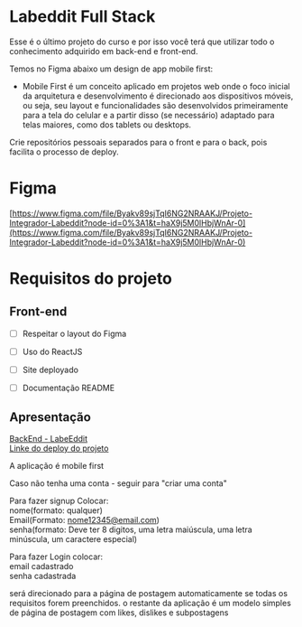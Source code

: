# Labeddit Full Stack

Esse é o último projeto do curso e por isso você terá que utilizar todo o conhecimento adquirido em back-end e front-end.

Temos no Figma abaixo um design de app mobile first:

- Mobile First é um conceito aplicado em projetos web onde o foco inicial da arquitetura e desenvolvimento é direcionado aos dispositivos móveis, ou seja, seu layout e funcionalidades são desenvolvidos primeiramente para a tela do celular e a partir disso (se necessário) adaptado para telas maiores, como dos tablets ou desktops.

Crie repositórios pessoais separados para o front e para o back, pois facilita o processo de deploy.

# Figma

[https://www.figma.com/file/Byakv89sjTqI6NG2NRAAKJ/Projeto-Integrador-Labeddit?node-id=0%3A1&t=haX9j5M0lHbjWnAr-0](https://www.figma.com/file/Byakv89sjTqI6NG2NRAAKJ/Projeto-Integrador-Labeddit?node-id=0%3A1&t=haX9j5M0lHbjWnAr-0)

# Requisitos do projeto

## Front-end

- [ ]  Respeitar o layout do Figma
- [ ]  Uso do ReactJS
- [ ]  Site deployado
- [ ]  Documentação README



<h2>Apresentação</h2>

[BackEnd - LabeEddit](https://github.com/opvs55/LabeEddit)</br>
[Linke do deploy do projeto](https://steep-religion.surge.sh/)</br>


A aplicação é mobile first

Caso não tenha uma conta - seguir para "criar uma conta"
  
Para fazer signup Colocar: </br>
nome(formato: qualquer) </br>
Email(Formato: nome12345@email.com) </br>
senha(formato: Deve ter 8 digitos, uma letra maiúscula, uma letra minúscula, um caractere especial)
  
Para fazer Login colocar:</br>
email cadastrado</br>
senha cadastrada

será direcionado para a página de postagem automaticamente se todas os requisitos forem preenchidos.
o restante da aplicação é um modelo simples de página de postagem com likes, dislikes e subpostagens
